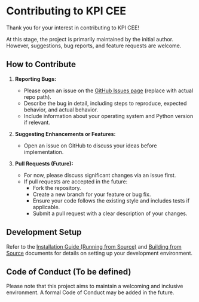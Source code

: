# Contributing to KPI CEE

Thank you for your interest in contributing to KPI CEE!

At this stage, the project is primarily maintained by the initial author. However, suggestions, bug reports, and feature requests are welcome.

## How to Contribute

1.  **Reporting Bugs:**
    *   Please open an issue on the [GitHub Issues page](https://github.com/VincenzoRocchi/kpi_cee/issues) (replace with actual repo path).
    *   Describe the bug in detail, including steps to reproduce, expected behavior, and actual behavior.
    *   Include information about your operating system and Python version if relevant.

2.  **Suggesting Enhancements or Features:**
    *   Open an issue on GitHub to discuss your ideas before implementation.

3.  **Pull Requests (Future):**
    *   For now, please discuss significant changes via an issue first.
    *   If pull requests are accepted in the future:
        *   Fork the repository.
        *   Create a new branch for your feature or bug fix.
        *   Ensure your code follows the existing style and includes tests if applicable.
        *   Submit a pull request with a clear description of your changes.

## Development Setup

Refer to the [Installation Guide (Running from Source)](./01_installation.md#option-2-running-from-source-code) and [Building from Source](./02_building_from_source.md) documents for details on setting up your development environment.

## Code of Conduct (To be defined)

Please note that this project aims to maintain a welcoming and inclusive environment. A formal Code of Conduct may be added in the future. 